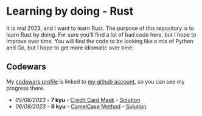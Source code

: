 # Learning by doing - Rust

It is mid 2023, and I want to learn Rust.
The purpose of this repository is to learn Rust by doing. For sure you'll find a lot of bad code here, but I hope to improve over time.
You will find the code to be looking like a mix of Python and Go, but I hope to get more idiomatic over time.

## Codewars

My [codewars profile](https://www.codewars.com/users/angelbarrera92) is linked to [my github account](https://github.com/angelbarrera92), so you can see my progress there.

- *05/08/2023* - **7 kyu** - [Credit Card Mask](https://www.codewars.com/kata/5412509bd436bd33920011bc) - [Solution](src/codewars/credit_card_mask.rs)
- *06/08/2023* - **6 kyu** - [CamelCase Method](https://www.codewars.com/kata/587731fda577b3d1b0001196) - [Solution](src/codewars/camel_case_method.rs)
